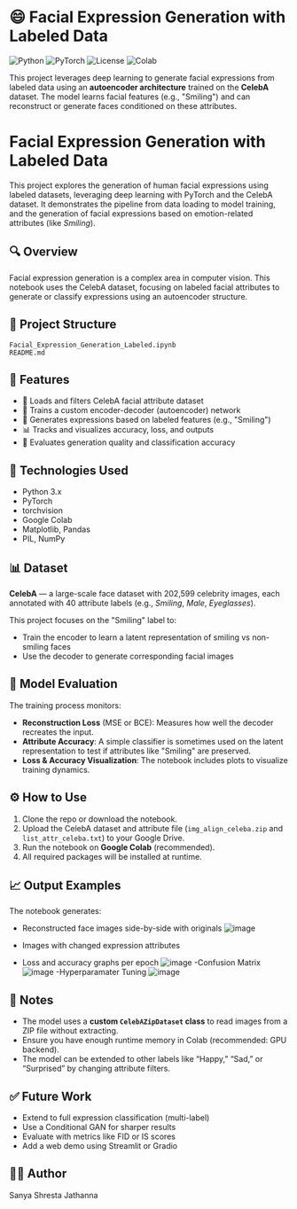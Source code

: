 # 😄 Facial Expression Generation with Labeled Data

![Python](https://img.shields.io/badge/Python-3.8%2B-blue.svg)
![PyTorch](https://img.shields.io/badge/PyTorch-1.9+-ee4c2c?logo=pytorch)
![License](https://img.shields.io/badge/license-MIT-green.svg)
![Colab](https://img.shields.io/badge/Run%20in-Google%20Colab-blue?logo=googlecolab)

This project leverages deep learning to generate facial expressions from labeled data using an **autoencoder architecture** trained on the **CelebA** dataset. The model learns facial features (e.g., "Smiling") and can reconstruct or generate faces conditioned on these attributes.

# Facial Expression Generation with Labeled Data

This project explores the generation of human facial expressions using labeled datasets, leveraging deep learning with PyTorch and the CelebA dataset. It demonstrates the pipeline from data loading to model training, and the generation of facial expressions based on emotion-related attributes (like *Smiling*).

## 🔍 Overview

Facial expression generation is a complex area in computer vision. This notebook uses the CelebA dataset, focusing on labeled facial attributes to generate or classify expressions using an autoencoder structure.

## 📁 Project Structure

```
Facial_Expression_Generation_Labeled.ipynb
README.md
```

## 🚀 Features

- 📂 Loads and filters CelebA facial attribute dataset
- 🧠 Trains a custom encoder-decoder (autoencoder) network
- 🎨 Generates expressions based on labeled features (e.g., "Smiling")
- 📊 Tracks and visualizes accuracy, loss, and outputs
- 🧪 Evaluates generation quality and classification accuracy

## 🧰 Technologies Used

- Python 3.x
- PyTorch
- torchvision
- Google Colab
- Matplotlib, Pandas
- PIL, NumPy

## 📊 Dataset

**CelebA** — a large-scale face dataset with 202,599 celebrity images, each annotated with 40 attribute labels (e.g., *Smiling*, *Male*, *Eyeglasses*).

This project focuses on the "Smiling" label to:
- Train the encoder to learn a latent representation of smiling vs non-smiling faces
- Use the decoder to generate corresponding facial images

## 🧪 Model Evaluation

The training process monitors:

- **Reconstruction Loss** (MSE or BCE): Measures how well the decoder recreates the input.
- **Attribute Accuracy**: A simple classifier is sometimes used on the latent representation to test if attributes like "Smiling" are preserved.
- **Loss & Accuracy Visualization**: The notebook includes plots to visualize training dynamics.

## ⚙️ How to Use

1. Clone the repo or download the notebook.
2. Upload the CelebA dataset and attribute file (`img_align_celeba.zip` and `list_attr_celeba.txt`) to your Google Drive.
3. Run the notebook on **Google Colab** (recommended).
4. All required packages will be installed at runtime.

## 📈 Output Examples

The notebook generates:

- Reconstructed face images side-by-side with originals
  ![image](https://github.com/user-attachments/assets/ea4a7ad2-90b4-4695-ac61-728390d96656)

- Images with changed expression attributes
- Loss and accuracy graphs per epoch
 ![image](https://github.com/user-attachments/assets/64045dc5-35a6-492e-a41d-b7ac5a317222)
-Confusion Matrix
![image](https://github.com/user-attachments/assets/3f677031-08d7-4636-84a1-5d501215d05f)
-Hyperparamater Tuning
![image](https://github.com/user-attachments/assets/2f701c82-709b-4f23-ad3a-72ec85ae1458)




## 📌 Notes

- The model uses a **custom `CelebAZipDataset` class** to read images from a ZIP file without extracting.
- Ensure you have enough runtime memory in Colab (recommended: GPU backend).
- The model can be extended to other labels like “Happy,” “Sad,” or “Surprised” by changing attribute filters.

## ✅ Future Work

- Extend to full expression classification (multi-label)
- Use a Conditional GAN for sharper results
- Evaluate with metrics like FID or IS scores
- Add a web demo using Streamlit or Gradio

## 👨‍💻 Author
Sanya Shresta Jathanna
 
